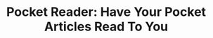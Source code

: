 ---
description: 朗读Pocket中的文章。
layout: post
results:
- primaryGenreName: News
  version: '1.0'
  artworkUrl100: http://a1041.phobos.apple.com/us/r30/Purple4/v4/86/05/76/860576e7-1da6-c990-625c-9e9d696a5488/mzl.ynblszbd.png
  trackViewUrl: https://itunes.apple.com/cn/app/pocket-reader-have-your-pocket/id896361819?mt=8&uo=4
  artworkUrl60: http://a252.phobos.apple.com/us/r30/Purple5/v4/ff/33/65/ff3365ab-fe18-26e7-85f8-9d59cbd1c097/AppIcon57x57.png
  minimumOsVersion: '7.0'
  sellerName: Khon Lieu
  supportedDevices:
  - iPhone5
  - iPad23G
  - iPhone4
  - iPodTouchFifthGen
  - iPadMini
  - iPadMini4G
  - iPhone5s
  - iPadFourthGen4G
  - iPadFourthGen
  - iPhone4S
  - iPadThirdGen
  - iPadThirdGen4G
  - iPad2Wifi
  - iPhone5c
  genres:
  - 新闻
  - 效率
  trackName: 'Pocket Reader: Have Your Pocket Articles Read To You'
  description: 'Pocket Reader turns any online article into an audiobook-like
    experience. Easily navigate forward and backwards as if it was an audiobook.


    This app was made to solve a problem I had. I used to sit in traffic for
    two hours each day, so to make use of my time I would read my Pocket articles
    while driving. Since reading and driving is a bit dangerous, I decided
    to build this app so that my phone could read to me instead.


    Enjoy, I hope you like it!


    Pocket Reader is fully integrated with the Pocket system. This means that
    all updates and changes you make from your Pocket App or this Pocket Reader
    App will be in sync.'
  price: 0
  trackId: 896361819
  releaseDate: '2014-08-25T14:42:56Z'
  screenshotUrls:
  - http://a4.mzstatic.com/us/r30/Purple5/v4/82/84/77/8284776d-b423-48a1-a912-3626f4c6b141/screen1136x1136.jpeg
  - http://a2.mzstatic.com/us/r30/Purple3/v4/76/ca/28/76ca2834-02c2-6273-d9c8-af1afc3dea63/screen1136x1136.jpeg
  - http://a1.mzstatic.com/us/r30/Purple5/v4/0a/81/9a/0a819aa9-8ac4-7546-bc1e-1bc963e9495f/screen1136x1136.jpeg
  artistViewUrl: https://itunes.apple.com/cn/artist/khon-lieu/id562477688?uo=4
  primaryGenreId: 6009
  kind: software
  fileSizeBytes: '2210757'
  bundleId: com.col323.Pocket-Reader
  trackContentRating: 4+
  artistName: Khon Lieu
  trackCensoredName: 'Pocket Reader: Have Your Pocket Articles Read To You'
  isGameCenterEnabled: false
  contentAdvisoryRating: 4+
  languageCodesISO2A:
  - EN
  features: &a []
  wrapperType: software
  artworkUrl512: http://a1041.phobos.apple.com/us/r30/Purple4/v4/86/05/76/860576e7-1da6-c990-625c-9e9d696a5488/mzl.ynblszbd.png
  formattedPrice: 免费
  artistId: 562477688
  genreIds:
  - '6009'
  - '6007'
  currency: CNY
  ipadScreenshotUrls: *a
category: 新闻
tags: tag1
resultCount: 1
title: 'Pocket Reader: Have Your Pocket Articles Read To You'

---